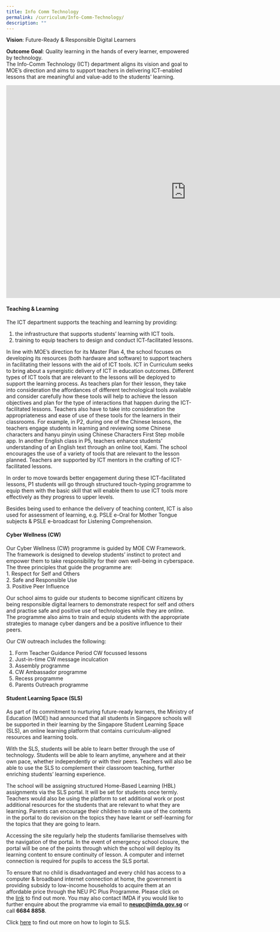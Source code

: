 ```yaml
---
title: Info Comm Technology
permalink: /curriculum/Info-Comm-Technology/
description: ""
---
```

**Vision**: Future-Ready &amp; Responsible Digital Learners&nbsp;

**Outcome Goal**: Quality learning in the hands of every learner, empowered by technology.  
The Info-Comm Technology (ICT) department aligns its vision and goal to MOE’s direction and aims to support teachers in delivering ICT-enabled lessons that are meaningful and value-add to the students’ learning.


<iframe allowfullscreen="true" height="569" width="960" frameborder="0" src="https://docs.google.com/presentation/d/e/2PACX-1vRP5vI63mjgg-Rs11Y1UqLyM0eBH5XT4BzMqysYe6WvM62rDdfxSkH7AphKD1psR-5RM39WmGl7VdLY/embed?start=false&amp;loop=false&amp;delayms=3000"></iframe>


#### **Teaching &amp; Learning**

The ICT department supports the teaching and learning by providing:

1.  the infrastructure that supports students’ learning with ICT tools.
2.  training to equip teachers to design and conduct ICT-facilitated lessons.

  

In line with MOE’s direction for its&nbsp;Master Plan 4, the school focuses on developing its resources (both hardware and software) to support teachers in facilitating their lessons with the aid of ICT tools. ICT in Curriculum seeks to bring about a synergistic delivery of ICT in education outcomes. Different types of ICT tools that are relevant to the lessons will be deployed to support the learning process. As teachers plan for their lesson, they take into consideration the affordances of different technological tools available and consider carefully how these tools will help to achieve the lesson objectives and plan for the type of interactions that happen during the ICT-facilitated lessons. Teachers also have to take into consideration the appropriateness and ease of use of these tools for the learners in their classrooms. For example, in P2, during one of the Chinese lessons, the teachers engage students in learning and reviewing some Chinese characters and hanyu pinyin using Chinese Characters First Step mobile app. In another English class in P5, teachers enhance students’ understanding of an English text through an online tool, Kami. The school encourages the use of a variety of tools that are relevant to the lesson planned. Teachers are supported by ICT mentors in the crafting of ICT-facilitated lessons.

In order to move towards better engagement during these ICT-facilitated lessons, P1 students will go through structured touch-typing programme to equip them with the basic skill that will enable them to use ICT tools more effectively as they progress to upper levels.

Besides being used to enhance the delivery of teaching content, ICT is also used for assessment of learning, e.g. PSLE e-Oral for Mother Tongue subjects &amp; PSLE e-broadcast for Listening Comprehension.

#### **Cyber Wellness (CW)**

Our Cyber Wellness (CW) programme is guided by MOE CW Framework. The framework is designed to develop students’ instinct to protect and empower them to take responsibility for their own well-being in cyberspace. The three principles that guide the programme are:  
1\. Respect for Self and Others  
2\. Safe and Responsible Use  
3\. Positive Peer Influence  
  
Our school aims to guide our students to become significant citizens by being responsible digital learners to demonstrate respect for self and others and practise safe and positive use of technologies while they are online. The programme also aims to train and equip students with the appropriate strategies to manage cyber dangers and be a positive influence to their peers.  
  
Our CW outreach includes the following:

1.  Form Teacher Guidance Period CW focussed lessons
2.  Just-in-time CW message inculcation
3.  Assembly programme
4.  CW Ambassador programme
5.  Recess programme
6.  Parents Outreach programme

#### 

#### **Student Learning Space (SLS)**

As part of its commitment to nurturing future-ready learners, the Ministry of Education (MOE) had announced that all students in Singapore schools will be supported in their learning by the Singapore Student Learning Space (SLS), an online learning platform that contains curriculum-aligned resources and learning tools.&nbsp;  

With the SLS, students will be able to learn better through the use of technology. Students will be able to learn anytime, anywhere and at their own pace, whether independently or with their peers. Teachers will also be able to use the SLS to complement their classroom teaching, further enriching students’ learning experience.

The school will be assigning structured Home-Based Learning (HBL) assignments via the SLS portal. It will be set for students once termly. Teachers would also be using the platform to set additional work or post additional resources for the students that are relevant to what they are learning. Parents can encourage their children to make use of the contents in the portal to do revision on the topics they have learnt or self-learning for the topics that they are going to learn.

Accessing the site regularly help the students familiarise themselves with the navigation of the portal. In the event of emergency school closure, the portal will be one of the points through which the school will deploy its learning content to ensure continuity of lesson. A computer and internet connection is required for pupils to access the SLS portal.&nbsp;

To ensure that no child is disadvantaged and every child has access to a computer &amp; broadband internet connection at home, the government is providing subsidy to low-income households to acquire them at an affordable price through the NEU PC Plus Programme. Please click on the&nbsp;[link](https://www.imda.gov.sg/neupc)&nbsp;to find out more. You may also contact IMDA if you would like to further enquire about the programme via email to&nbsp;**neupc@imda.gov.sg**&nbsp;or call&nbsp;**6684 8858**.

Click&nbsp;[here](https://springdalepri.moe.edu.sg/parents-infoweb/student-learning-space-sls)&nbsp;to find out more on how to login to SLS.